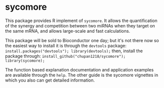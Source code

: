 # sycomore
This package provides R implement of `sycomore`. It allows the quantification of the synergy and competition between two miRNAs when they target on the same mRNA, and allows large-scale and fast calculations. 

This package will be sold to Bioconductor one day; but it's not there now so the easiest way to install it is through the `devtools` package:
`install.packages("devtools"); library(devtools);` 
then, install the package through:
`install_github("chupan1218/sycomore"); library(sycomore);`

The function based explanation documentation and application examples are available through the `help`. The other guide is the sycomore vignettes in which you also can get detailed information.

